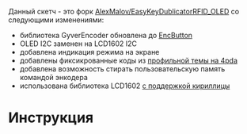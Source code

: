 Данный скетч - это форк [AlexMalov/EasyKeyDublicatorRFID_OLED](https://github.com/AlexMalov/EasyKeyDublicatorRFID_OLED) со следующими изменениями:
* библиотека GyverEncoder обновлена до [EncButton](https://github.com/GyverLibs/EncButton)
* OLED I2C заменен на LCD1602 I2C
* добавлена индикация режима на экране
* добавлены фиксикрованные коды из [профильной темы на 4pda](https://4pda.to/forum/index.php?showtopic=953401&st=340#entry120324032)
* добавлена возможность стирать пользовательскую память командой энкодера
* использована библиотека LCD1602 [с поддержкой кириллицы](https://github.com/ssilver2007/LCD_1602_RUS_ALL)


# Инструкция

